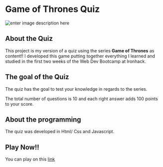 # Game of Thrones Quiz
![enter image description here](https://t2.tudocdn.net/393026?w=646&h=284)
## About the Quiz
This project is my version of a quiz using the series **Game of Thrones** as content!!
I developed this game putting together everything I learned and studied in the first two weeks of the Web Dev Bootcamp at Ironhack.

## The goal of the Quiz

The quiz has the goal to test your knowledge in regards to the series. 

The total number of questions is 10 and each right answer adds 100 points to your score.

## About the programming

The quiz was developed in Html/ Css and Javascript. 

## Play Now!!

You can play on this [link](https://cpbeisiegel.github.io/quiz-game_of_thrones/)